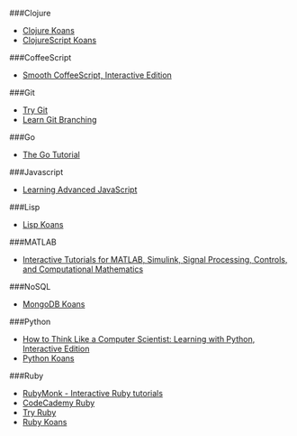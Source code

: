 ###Clojure
* [Clojure Koans](http://clojurekoans.com/)
* [ClojureScript Koans](http://clojurescriptkoans.com/)


###CoffeeScript
* [Smooth CoffeeScript, Interactive Edition](http://autotelicum.github.io/Smooth-CoffeeScript/interactive/interactive-coffeescript.html)


###Git
* [Try Git](http://try.github.io)
* [Learn Git Branching](http://pcottle.github.io/learnGitBranching/)


###Go
* [The Go Tutorial](http://golang.org/doc/go_tutorial.html)


###Javascript
* [Learning Advanced JavaScript](http://ejohn.org/apps/learn/)


###Lisp
* [Lisp Koans](https://github.com/google/lisp-koans)


###MATLAB
* [Interactive Tutorials for MATLAB, Simulink, Signal Processing, Controls, and Computational Mathematics](http://www.mathworks.com/tutorials)


###NoSQL
* [MongoDB Koans](https://github.com/chicagoruby/MongoDB_Koans)


###Python
* [How to Think Like a Computer Scientist: Learning with Python, Interactive Edition](http://interactivepython.org/courselib/static/thinkcspy/index.html)
* [Python Koans](https://github.com/gregmalcolm/python_koans)


###Ruby
* [RubyMonk - Interactive Ruby tutorials](http://rubymonk.com)
* [CodeCademy Ruby](http://www.codecademy.com/tracks/ruby)
* [Try Ruby](http://tryruby.org/)
* [Ruby Koans](http://www.rubykoans.com/)
